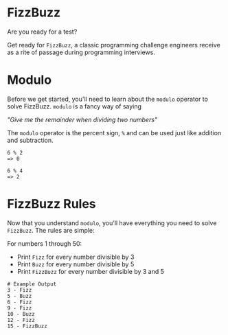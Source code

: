 # FizzBuzz 

Are you ready for a test?

Get ready for `FizzBuzz`, a classic programming challenge engineers receive as a rite of passage during programming
interviews.

# Modulo

Before we get started, you'll need to learn about the `modulo` operator to solve FizzBuzz. `modulo` is a fancy way
of saying 

_"Give me the remainder when dividing two numbers"_

The `modulo` operator is the percent sign, `%` and can be used just like addition and subtraction.

```
6 % 2 
=> 0

6 % 4
=> 2
```

# FizzBuzz Rules

Now that you understand `modulo`, you'll have everything you need to solve `FizzBuzz`. The rules are simple:

For numbers 1 through 50:

* Print `Fizz` for every number divisible by 3
* Print `Buzz` for every number divisible by 5
* Print `FizzBuzz` for every number divisible by 3 and 5

```
# Example Output
3 - Fizz
5 - Buzz
6 - Fizz
9 - Fizz
10 - Buzz
12 - Fizz
15 - FizzBuzz
```
